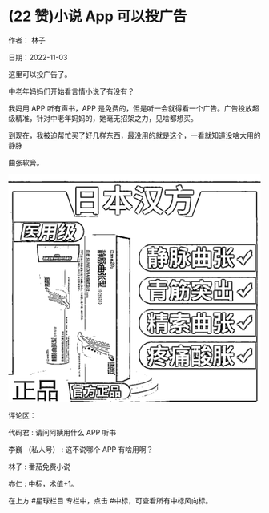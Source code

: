 
# (22 赞)小说 App 可以投广告

作者：  林子

日期：2022-11-03

这里可以投广告了。

中老年妈妈们开始看言情小说了有没有？

我妈用 APP 听有声书，APP 是免费的，但是听一会就得看一个广告。广告投放超级精准，针对中老年妈妈的，她毫无招架之力，见啥都想买。

到现在，我被迫帮忙买了好几样东西，最没用的就是这个，一看就知道没啥大用的静脉 

 

曲张软膏。

![](img/zhonglaonian_1574.png)

评论区：

代码君 : 请问阿姨用什么 APP 听书

李巍  （私人号） : 这不说哪个 APP 有啥用啊？

林子 : 番茄免费小说

亦仁 : 中标，术值+1。

在上方 #星球栏目  专栏中，点击 #中标，可查看所有中标风向标。

 

 
